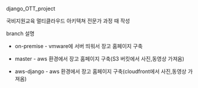 django_OTT_project

국비지원교육 
멀티클라우드 아키텍쳐 전문가 과정 때 작성

branch 설명

 - on-premise - vmware에 서버 띄워서 장고 홈페이지 구축

 - master - aws 환경에서 장고 홈페이지 구축(S3 버킷에서 사진,동영상 가져옴)

 - aws-django - aws 환경에서 장고 홈페이지 구축(cloudfront에서 사진,동영상 가져옴)
